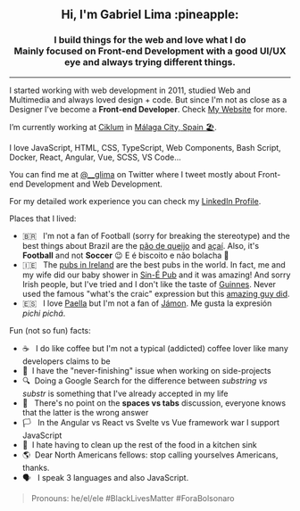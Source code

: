 <h2 align="center">Hi, I'm Gabriel Lima :pineapple:</h2>
<h3 align="center">I build things for the web and love what I do<br>
  Mainly focused on Front-end Development with a good UI/UX eye and always trying different things.
</h3>

----

I started working with web development in 2011, studied Web and Multimedia and always loved design + code. But since I'm not as close as a Designer I've become a **Front-end Developer**. Check [My Website](https://gabriel-lima.com/) for more.

I’m currently working at [Ciklum](https://www.ciklum.com/) in [Málaga City, Spain 🏖️](https://www.google.com/search?q=M%C3%A1laga&tbm=isch&ved=2ahUKEwi0muOx27_qAhVG0eAKHbGFBVkQ2-cCegQIABAA&oq=M%C3%A1laga&gs_lcp=CgNpbWcQAzICCAAyBAgAEEMyAggAMgIIADICCAAyAggAMgIIADICCAAyAggAMgIIADoFCAAQsQNQtR5Ykihg_ChoAHAAeACAAVSIAfUDkgEBN5gBAKABAaoBC2d3cy13aXotaW1n&sclient=img&ei=MNAGX7TCIcaigwexi5bIBQ&bih=946&biw=1920&rlz=1C5CHFA_enES907ES907).

I love JavaScript, HTML, CSS, TypeScript, Web Components, Bash Script, Docker, React, Angular, Vue, SCSS, VS Code...

You can find me at [@__glima](https://twitter.com/__glima) on Twitter where I tweet mostly about Front-end Development and Web Development.

For my detailed work experience you can check my [LinkedIn Profile](https://www.linkedin.com/in/gabriel--lima/).

Places that I lived:
- 🇧🇷 &nbsp; I'm not a fan of Football (sorry for breaking the stereotype) and the best things about Brazil are the [pão de queijo](https://www.google.com/search?q=p%C3%A3o+de+queijo&rlz=1C5CHFA_enES907ES907&source=lnms&tbm=isch&sa=X&ved=2ahUKEwiilrTz6b_qAhVGDWMBHUkMCHsQ_AUoAXoECBUQAw&biw=1920&bih=946#imgrc=x7M2Mq7Sg7Ld4M) and [açaí](https://www.google.com/search?q=a%C3%A7ai+brasil&tbm=isch&ved=2ahUKEwjR89T86b_qAhWi5OAKHXcoBlAQ2-cCegQIABAA&oq=a%C3%A7ai+brasil&gs_lcp=CgNpbWcQAzICCAAyAggAMgYIABAIEB4yBAgAEB4yBggAEAgQHjIGCAAQCBAeMgYIABAIEB4yBggAEAgQHjIGCAAQCBAeMgYIABAIEB46BAgAEENQpLQBWJy6AWC7uwFoAHAAeAGAAbsBiAHsBJIBAzYuMZgBAKABAaoBC2d3cy13aXotaW1n&sclient=img&ei=e98GX5HKKqLJgwf30JiABQ&bih=946&biw=1920&rlz=1C5CHFA_enES907ES907#imgrc=hGLWCFcjPMQ4jM). Also,  it's **Football** and not **Soccer** 😉  E é biscoito e não bolacha 🍪 
- 🇮🇪 &nbsp; The [pubs in Ireland](https://www.google.com/search?q=pubs+dublin&tbm=isch&ved=2ahUKEwjH_5Kr6r_qAhVRBWMBHdk9AuQQ2-cCegQIABAA&oq=pubs+dublin&gs_lcp=CgNpbWcQAzICCAAyBggAEAUQHjIGCAAQCBAeMgYIABAIEB4yBggAEAgQHjIGCAAQCBAeMgYIABAIEB4yBggAEAgQHjIGCAAQCBAeMgYIABAIEB46BQgAELEDOgQIABBDULD9AliIjANgo40DaABwAHgAgAFbiAGQBpIBAjExmAEAoAEBqgELZ3dzLXdpei1pbWc&sclient=img&ei=3d8GX4edC9GKjLsP2fuIoA4&bih=946&biw=1920&rlz=1C5CHFA_enES907ES907#imgrc=6A65sYqqbU63WM) are the best pubs in the world. In fact, me and my wife did our baby shower in [Sin-É Pub](https://www.google.com/search?q=sin-%C3%A9+dublin&rlz=1C5CHFA_enES907ES907&source=lnms&tbm=isch&sa=X&ved=2ahUKEwjm3sf_67_qAhU74eAKHefpAl4Q_AUoAXoECBsQAw&biw=1920&bih=946#imgrc=77reOyrHVztNfM) and it was amazing! And sorry Irish people, but I've tried and I don't like the taste of [Guinnes](https://www.google.com/search?q=guinness&rlz=1C5CHFA_enES907ES907&source=lnms&tbm=isch&sa=X&ved=2ahUKEwiH4d_Y6b_qAhXC8OAKHSQSB7MQ_AUoAXoECBkQAw&cshid=1594286042290356&biw=1920&bih=946#imgrc=O41RtYK57QAEgM). Never used the famous "what's the craic" expression but this [amazing guy did](https://www.youtube.com/watch?v=KIYbwX57x6E).
- 🇪🇸 &nbsp; I love [Paella](https://www.google.com/search?q=paella&rlz=1C5CHFA_enES907ES907&source=lnms&tbm=isch&sa=X&ved=2ahUKEwiJs8Ss7L_qAhVBgRoKHV_LCX0Q_AUoAXoECBgQAw&biw=1920&bih=946#imgrc=CyzpX65vUkgfVM) but I'm not a fan of [Jámon](https://www.google.com/search?q=j%C3%A1mon+iberico&tbm=isch&ved=2ahUKEwirxMjc7L_qAhWZ0OAKHRENCVAQ2-cCegQIABAA&oq=j%C3%A1mon+iberico&gs_lcp=CgNpbWcQAzoECAAQQzoHCAAQsQMQQzoCCAA6BQgAELEDOgQIABAeOgYIABAFEB46BAgAEBhQ6xRYnyNgmyRoAHAAeACAAWCIAbAIkgECMTSYAQCgAQGqAQtnd3Mtd2l6LWltZw&sclient=img&ei=XeIGX-uhKpmhgweRmqSABQ&bih=946&biw=1920&rlz=1C5CHFA_enES907ES907#imgrc=PhHpl2EHbhXZlM). Me gusta la expresión _pichi pichá_.

Fun (not so fun) facts:
- ☕ &nbsp; I do like coffee but I'm not a typical (addicted) coffee lover like many developers claims to be
- 🎯&nbsp; I have the "never-finishing" issue when working on side-projects
- 🔍&nbsp; Doing a Google Search for the difference between _substring vs substr_ is something that I've already accepted in my life
- 🛑 &nbsp; There's no point on the **spaces vs tabs** discussion, everyone knows that the latter is the wrong answer
- 🏳️ &nbsp; In the Angular vs React vs Svelte vs Vue framework war I support JavaScript
- 🤮&nbsp; I hate having to clean up the rest of the food in a kitchen sink 
- 🌎&nbsp; Dear North Americans fellows: stop calling yourselves Americans, thanks.
- 🗣️ &nbsp; I speak 3 languages and also JavaScript.

> Pronouns: he/el/ele #BlackLivesMatter #ForaBolsonaro
